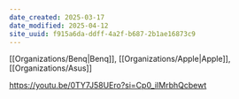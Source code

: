 ```yaml
---
date_created: 2025-03-17
date_modified: 2025-04-12
site_uuid: f915a6da-ddff-4a2f-b687-2b1ae16873c9
---
```


[[Organizations/Benq|Benq]], [[Organizations/Apple|Apple]], [[Organizations/Asus]]


https://youtu.be/0TY7J58UEro?si=Cp0_iIMrbhQcbewt